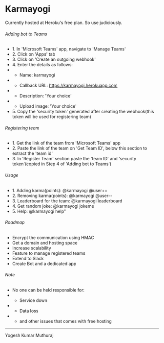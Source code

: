 Karmayogi
=========
Currently hosted at Heroku's free plan. So use judiciously.
###### Adding bot to Teams

*   1\. In 'Microsoft Teams' app, navigate to 'Manage Teams'
*   2\. Click on 'Apps' tab
*   3\. Click on 'Create an outgoing webhook'
*   4\. Enter the details as follows:
   *  * Name: karmayogi
   *  * Callback URL: https://karmayogi.herokuapp.com
   *  * Description: 'Your choice'
   *  * Upload image: 'Your choice'
*   5\. Copy the 'security token' generated after creating the webhook(this token will be used for registering team)

###### Registering team

*   1\. Get the link of the team from 'Microsoft Teams' app
*   2\. Paste the link of the team on 'Get Team ID', below this section to extract the 'team id'
*   3\. In 'Register Team' section paste the 'team ID' and 'security token'(copied in Step 4 of 'Adding bot to Teams')

###### Usage

*   1\. Adding karma(points): @karmayogi @user++
*   2\. Removing karma(points): @karmayogi @user--
*   3\. Leaderboard for the team: @karmayogi leaderboard
*   4\. Get random joke: @karmayogi jokeme
*   5\. Help: @karmayogi help"

###### Roadmap

*   Encrypt the communication using HMAC
*   Get a domain and hosting space
*   Increase scalability
*   Feature to manage registered teams
*   Extend to Slack
*   Create Bot and a dedicated app

###### Note
*   No one can be held responsible for:
*  * Service down
*  * Data loss
*  * and other issues that comes with free hosting

* * *

Yogesh Kumar Muthuraj
